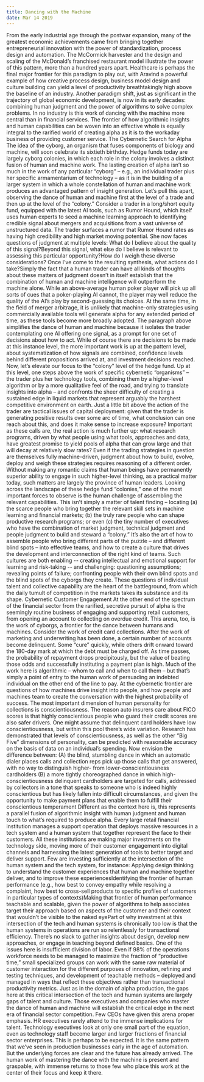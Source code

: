 ```yaml
---
title: Dancing with the Machine
date: Mar 14 2019
---
```


From the early industrial age through the postwar expansion, many of the greatest economic achievements came from bringing together entrepreneurial innovation with the power of standardization, process design and automation. The McCormick harvester and the design and scaling of the McDonald’s franchised restaurant model illustrate the power of this pattern, more than a hundred years apart. Healthcare is perhaps the final major frontier for this paradigm to play out, with Aravind a powerful example of how creative process design, business model design and culture building can yield a level of productivity breathtakingly high above the baseline of an industry. Another paradigm shift, just as significant in the trajectory of global economic development, is now in its early decades: combining human judgment and the power of algorithms to solve complex problems. In no industry is this work of dancing with the machine more central than in financial services. The frontier of how algorithmic insights and human capabilities can be woven into an effective whole is equally integral to the rarified world of creating alpha as it is to the workaday business of providing customer service. The Cybernetic Search for Alpha The idea of the cyborg, an organism that fuses components of biology and machine, will soon celebrate its sixtieth birthday. Hedge funds today are largely cyborg colonies, in which each role in the colony involves a distinct fusion of human and machine work. The lasting creation of alpha isn’t so much in the work of any particular “cyborg” – e.g., an individual trader plus her specific armamentarium of technology – as it is in the building of a larger system in which a whole constellation of human and machine work produces an advantaged pattern of insight generation. Let’s pull this apart, observing the dance of human and machine first at the level of a trade and then up at the level of the “colony.” Consider a trader in a long/short equity fund, equipped with the latest AI tools, such as Rumor Hound, which itself uses human experts to seed a machine learning approach to identifying credible signal about mergers and acquisitions from a vast universe of unstructured data. The trader surfaces a rumor that Rumor Hound rates as having high credibility and high market moving potential. She now faces questions of judgment at multiple levels: What do I believe about the quality of this signal?Beyond this signal, what else do I believe is relevant to assessing this particular opportunity?How do I weigh these diverse considerations? Once I’ve come to the resulting synthesis, what actions do I take?Simply the fact that a human trader can have all kinds of thoughts about these matters of judgment doesn’t in itself establish that the combination of human and machine intelligence will outperform the machine alone. While an above-average human poker player will pick up all sorts of cues that a poker-playing AI cannot, the player may well reduce the quality of the AI’s play by second-guessing its choices. At the same time, in the field of merger arbitrage, it is unlikely that machine-only strategies using commercially available tools will generate alpha for any extended period of time, as these tools become more broadly adopted. The paragraph above simplifies the dance of human and machine because it isolates the trader contemplating one AI offering one signal, as a prompt for one set of decisions about how to act. While of course there are decisions to be made at this instance level, the more important work is up at the pattern level, about systematization of how signals are combined, confidence levels behind different propositions arrived at, and investment decisions reached. Now, let’s elevate our focus to the “colony” level of the hedge fund. Up at this level, one steps above the work of specific cybernetic “organisms” – the trader plus her technology tools, combining them by a higher-level algorithm or by a more qualitative feel of the road, and trying to translate insights into alpha – and confronts the sheer difficulty of creating a sustained edge in liquid markets that represent arguably the harshest competitive environment on earth. Just a little bit above the action of the trader are tactical issues of capital deployment: given that the trader is generating positive results over some arc of time, what conclusion can one reach about this, and does it make sense to increase exposure? Important as these calls are, the real action is much further up: what research programs, driven by what people using what tools, approaches and data, have greatest promise to yield pools of alpha that can grow large and that will decay at relatively slow rates? Even if the trading strategies in question are themselves fully machine-driven, judgment about how to build, evolve, deploy and weigh these strategies requires reasoning of a different order. Without making any romantic claims that human beings have permanently superior ability to engage in such higher-level thinking, as a practical matter today, such matters are largely the province of human leaders. Looking across the landscape of these hedge fund “colonies,” one of the most important forces to observe is the human challenge of assembling the relevant capabilities. This isn’t simply a matter of talent finding – locating (a) the scarce people who bring together the relevant skill sets in machine learning and financial markets; (b) the truly rare people who can shape productive research programs; or even (c) the tiny number of executives who have the combination of market judgment, technical judgment and people judgment to build and steward a “colony.” It’s also the art of how to assemble people who bring different parts of the puzzle – and different blind spots – into effective teams, and how to create a culture that drives the development and interconnection of the right kind of teams. Such cultures are both enabling -- creating intellectual and emotional support for learning and risk-taking -- and challenging: questioning assumptions; revealing points of failure; confronting people with their own blind spots and the blind spots of the cyborgs they create. These questions of individual talent and collective capability are the heart of the battleground, from which the daily tumult of competition in the markets takes its substance and its shape. Cybernetic Customer Engagement At the other end of the spectrum of the financial sector from the rarified, secretive pursuit of alpha is the seemingly routine business of engaging and supporting retail customers, from opening an account to collecting on overdue credit. This arena, too, is the work of cyborgs, a frontier for the dance between humans and machines. Consider the work of credit card collections. After the work of marketing and underwriting has been done, a certain number of accounts become delinquent. Some “cure” quickly, while others drift onward toward the 180-day mark at which the debt must be charged off. As time passes, the probability of repayment drops precipitously, but the value of beating those odds and successfully instituting a payment plan is high. Much of the work here is algorithmic – whom to call and when to call them – but that’s simply a point of entry to the human work of persuading an indebted individual on the other end of the line to pay. At the cybernetic frontier are questions of how machines drive insight into people, and how people and machines team to create the conversation with the highest probability of success. The most important dimension of human personality for collections is conscientiousness. The reason auto insurers care about FICO scores is that highly conscientious people who guard their credit scores are also safer drivers. One might assume that delinquent card holders have low conscientiousness, but within this pool there’s wide variation. Research has demonstrated that levels of conscientiousness, as well as the other “Big Five” dimensions of personality, can be predicted with reasonable accuracy on the basis of data on an individual’s spending. Now envision the difference between: (A) the blind, stumbling dance in which an automatic dialer places calls and collection reps pick up those calls that get answered, with no way to distinguish higher- from lower-conscientiousness cardholders (B) a more tightly choreographed dance in which high-conscientiousness delinquent cardholders are targeted for calls, addressed by collectors in a tone that speaks to someone who is indeed highly conscientious but has likely fallen into difficult circumstances, and given the opportunity to make payment plans that enable them to fulfill their conscientious temperament Different as the context here is, this represents a parallel fusion of algorithmic insight with human judgment and human touch to what’s required to produce alpha. Every large retail financial institution manages a support operation that deploys massive resources in a tech system and a human system that together represent the face to their customers. All these institutions are making major investments on the technology side, moving more of their customer engagement into digital channels and harnessing the latest generation of tools to better target and deliver support. Few are investing sufficiently at the intersection of the human system and the tech system, for instance: Applying design thinking to understand the customer experiences that human and machine together deliver, and to improve these experiencesIdentifying the frontier of human performance (e.g., how best to convey empathy while resolving a complaint, how best to cross-sell products to specific profiles of customers in particular types of contexts)Making that frontier of human performance teachable and scalable, given the power of algorithms to help associates target their approach based on aspects of the customer and their context that wouldn’t be visible to the naked eyePart of why investment at this intersection of the tech and human systems is chronically too low is that the human systems in operations are run so relentlessly for transactional efficiency. There’s no slack to gather insights about design, develop new approaches, or engage in teaching beyond defined basics. One of the issues here is insufficient division of labor. Even if 98% of the operations workforce needs to be managed to maximize the fraction of “productive time,” small specialized groups can work with the same raw material of customer interaction for the different purposes of innovation, refining and testing techniques, and development of teachable methods – deployed and managed in ways that reflect these objectives rather than transactional productivity metrics. Just as in the domain of alpha production, the gaps here at this critical intersection of the tech and human systems are largely gaps of talent and culture. Those executives and companies who master the dance of human and machine will establish the critical edge in the next era of financial sector competition. Few CEOs have given this arena proper emphasis. HR executives rarely attend to the immense implications for talent. Technology executives look at only one small part of the equation, even as technology staff become larger and larger fractions of financial sector enterprises. This is perhaps to be expected. It is the same pattern that we’ve seen in production businesses early in the age of automation. But the underlying forces are clear and the future has already arrived. The human work of mastering the dance with the machine is present and graspable, with immense returns to those few who place this work at the center of their focus and keep it there.
